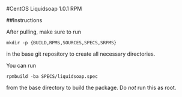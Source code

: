 #CentOS Liquidsoap 1.0.1 RPM

##Instructions

After pulling, make sure to run 

`mkdir -p {BUILD,RPMS,SOURCES,SPECS,SRPMS}`

in the base git repository to create all necessary directories.

You can run 

`rpmbuild -ba SPECS/liquidsoap.spec` 

from the base directory to build the package. Do *not* run this as root.
